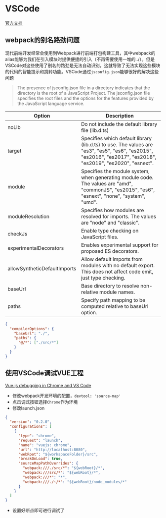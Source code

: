 # VSCode
[官方文档](https://code.visualstudio.com/docs)
## webpack的别名路劲问题
现代前端开发经常会使用到Webpack进行前端打包构建工具，其中webpack的alias能够为我们在引入模块时提供便捷的引入（不再需要使用一堆的../）。但是VSCode对这些使用了别名的路劲是无法自动识别，这就导致了无法实现这些模块的代码的智能提示和跳转功能。VSCode通过`jsconfig.json`能够很好的解决这些问题
> The presence of jsconfig.json file in a directory indicates that the directory is the root of a JavaScript Project. The jsconfig.json file specifies the root files and the options for the features provided by the JavaScript language service.

Option | Description
-|-|
noLib | Do not include the default library file (lib.d.ts)
target | Specifies which default library (lib.d.ts) to use. The values are "es3", "es5", "es6", "es2015", "es2016", "es2017", "es2018", "es2019", "es2020", "esnext".
module | Specifies the module system, when generating module code. The values are "amd", "commonJS", "es2015", "es6", "esnext", "none", "system", "umd".
moduleResolution | Specifies how modules are resolved for imports. The values are "node" and "classic".
checkJs | Enable type checking on JavaScript files.
experimentalDecorators | Enables experimental support for proposed ES decorators.
allowSyntheticDefaultImports | Allow default imports from modules with no default export. This does not affect code emit, just type checking.
baseUrl | Base directory to resolve non-relative module names.
paths | Specify path mapping to be computed relative to baseUrl option.

```json
{
  "compilerOptions": {
    "baseUrl": "./",
    "paths": {
      "@/*": ["./src/*"]
    }
  }
}
```

## 使用VSCode调试VUE工程
[Vue.js debugging in Chrome and VS Code ](https://github.com/Microsoft/vscode-recipes/tree/master/vuejs-cli)
* 修改webpack开发环境的配置，`devtool: 'source-map'`
* 点击调式按钮选择`Chrome`作为环境
* 修改launch.json
```json
{
  "version": "0.2.0",
  "configurations": [
    {
      "type": "chrome",
      "request": "launch",
      "name": "vuejs: chrome",
      "url": "http://localhost:8080",
      "webRoot": "${workspaceFolder}/src",
      "breakOnLoad": true,
      "sourceMapPathOverrides": {
        "webpack:///./src/*": "${webRoot}/*",
        "webpack:///src/*": "${webRoot}/*",
        "webpack:///*": "*",
        "webpack:///./~/*": "${webRoot}/node_modules/*"
      }
    }
  ]
}
```
* 设置好断点即可进行调试了
